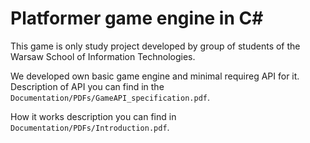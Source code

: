 Platformer game engine in C#
============================
This game is only study project developed by group of students of the Warsaw 
School of Information Technologies.

We developed own basic game engine and minimal requireg API for it. Description 
of API you can find in the `Documentation/PDFs/GameAPI_specification.pdf`.

How it works description you can find in `Documentation/PDFs/Introduction.pdf`.
